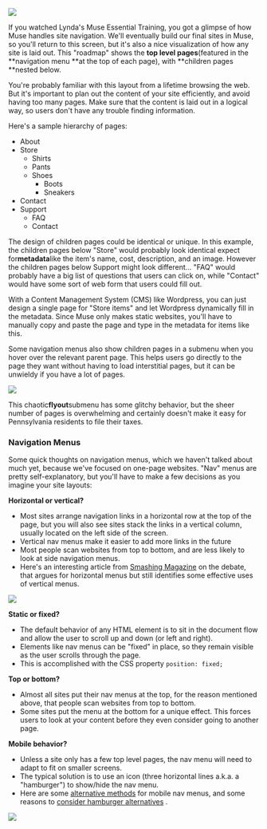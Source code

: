 ![](blob:https://www.gitbook.com/769d4130-a6b8-4c1a-bded-728a8f6e7e54)

If you watched Lynda's Muse Essential Training, you got a glimpse of how Muse handles site navigation. We'll eventually build our final sites in Muse, so you'll return to this screen, but it's also a nice visualization of how any site is laid out. This "roadmap" shows the **top level pages**\(featured in the **navigation menu **at the top of each page\), with **children pages **nested below.

You're probably familiar with this layout from a lifetime browsing the web. But it's important to plan out the content of your site efficiently, and avoid having too many pages. Make sure that the content is laid out in a logical way, so users don't have any trouble finding information.

Here's a sample hierarchy of pages:

* About
* Store
  * Shirts
  * Pants
  * Shoes
    * Boots
    * Sneakers
* Contact
* Support
  * FAQ
  * Contact

The design of children pages could be identical or unique. In this example, the children pages below "Store" would probably look identical expect for**metadata**like the item's name, cost, description, and an image. However the children pages below Support might look different... "FAQ" would probably have a big list of questions that users can click on, while "Contact" would have some sort of web form that users could fill out.

With a Content Management System \(CMS\) like Wordpress, you can just design a single page for "Store items" and let Wordpress dynamically fill in the metadata. Since Muse only makes static websites, you'll have to manually copy and paste the page and type in the metadata for items like this.

Some navigation menus also show children pages in a submenu when you hover over the relevant parent page. This helps users go directly to the page they want without having to load interstitial pages, but it can be unwieldy if you have a lot of pages.

![](blob:https://www.gitbook.com/30b0a91b-ec0a-4e01-bb49-0e68670dcfe5)

This chaotic**flyout**submenu has some glitchy behavior, but the sheer number of pages is overwhelming and certainly doesn't make it easy for Pennsylvania residents to file their taxes.

### Navigation Menus

Some quick thoughts on navigation menus, which we haven't talked about much yet, because we've focused on one-page websites. "Nav" menus are pretty self-explanatory, but you'll have to make a few decisions as you imagine your site layouts:

**Horizontal or vertical?**

* Most sites arrange navigation links in a horizontal row at the top of the page, but you will also see sites stack the links in a vertical column, usually located on the left side of the screen.
* Vertical nav menus make it easier to add more links in the future
* Most people scan websites from top to bottom, and are less likely to look at side navigation menus.
* Here's an interesting article from
  [Smashing Magazine](https://www.gitbook.com/book/psu-arts-arch/dart-203/edit#)
  on the debate, that argues for horizontal menus but still identifies some effective uses of vertical menus.

![](blob:https://www.gitbook.com/36ad2e9f-f01b-4a6e-a3cf-b1b693fc07c9)

**Static or fixed?**

* The default behavior of any HTML element is to sit in the document flow and allow the user to scroll up and down \(or left and right\).
* Elements like nav menus can be "fixed" in place, so they remain visible as the user scrolls through the page.
* This is accomplished with the CSS property
  `position: fixed;`

**Top or bottom?**

* Almost all sites put their nav menus at the top, for the reason mentioned above, that people scan websites from top to bottom.
* Some sites put the menu at the bottom for a unique effect. This forces users to look at your content before they even consider going to another page.

**Mobile behavior?**

* Unless a site only has a few top level pages, the nav menu will need to adapt to fit on smaller screens.
* The typical solution is to use an icon \(three horizontal lines a.k.a. a "hamburger"\) to show/hide the nav menu.
* Here are some
  [alternative methods](https://www.gitbook.com/book/psu-arts-arch/dart-203/edit#)
  for mobile nav menus, and some reasons to
  [consider hamburger alternatives](https://www.gitbook.com/book/psu-arts-arch/dart-203/edit#)
  .

![](blob:https://www.gitbook.com/496732b6-fd03-4d23-8aca-69630f8650bc)

